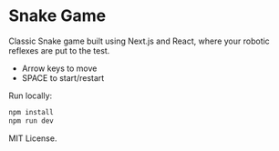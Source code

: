 # Snake Game

Classic Snake game built using Next.js and React, where your robotic reflexes are put to the test.

- Arrow keys to move
- SPACE to start/restart

Run locally:
```bash
npm install
npm run dev
```

MIT License.
